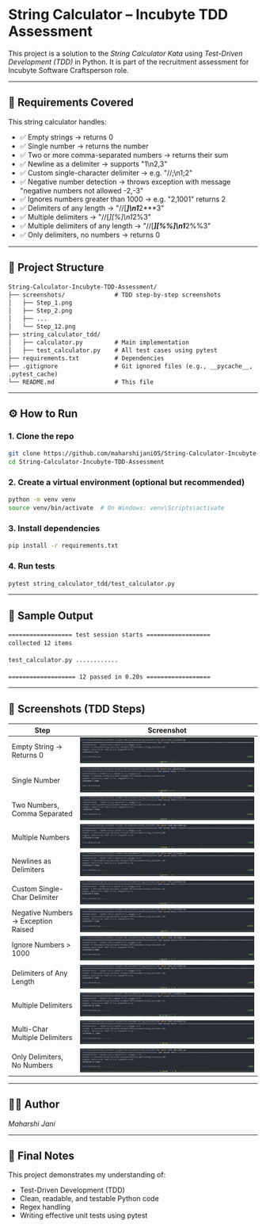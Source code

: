 # String Calculator – Incubyte TDD Assessment

This project is a solution to the *String Calculator Kata* using *Test-Driven Development (TDD)* in Python. It is part of the recruitment assessment for Incubyte Software Craftsperson role.

---

## 🧪 Requirements Covered

This string calculator handles:

* ✅ Empty strings → returns 0
* ✅ Single number → returns the number
* ✅ Two or more comma-separated numbers → returns their sum
* ✅ Newline as a delimiter → supports "1\n2,3"
* ✅ Custom single-character delimiter → e.g. "//;\n1;2"
* ✅ Negative number detection → throws exception with message "negative numbers not allowed -2,-3"
* ✅ Ignores numbers greater than 1000 → e.g. "2,1001" returns 2
* ✅ Delimiters of any length → "//\[***]\n1***2\*\*\*3"
* ✅ Multiple delimiters → "//\[*]\[%]\n1*2%3"
* ✅ Multiple delimiters of any length → "//\[***]\[%%]\n1***2%%3"
* ✅ Only delimiters, no numbers → returns 0

---

## 📁 Project Structure

```
String-Calculator-Incubyte-TDD-Assessment/
├── screenshots/              # TDD step-by-step screenshots
│   ├── Step_1.png
│   ├── Step_2.png
│   ├── ...
│   └── Step_12.png
├── string_calculator_tdd/
│   ├── calculator.py         # Main implementation
│   ├── test_calculator.py    # All test cases using pytest
├── requirements.txt          # Dependencies
├── .gitignore                # Git ignored files (e.g., __pycache__, .pytest_cache)
└── README.md                 # This file
```

---

## ⚙ How to Run

### 1. Clone the repo

```bash
git clone https://github.com/maharshijani05/String-Calculator-Incubyte-TDD-Assessment.git
cd String-Calculator-Incubyte-TDD-Assessment
```

### 2. Create a virtual environment (optional but recommended)

```bash
python -m venv venv
source venv/bin/activate  # On Windows: venv\Scripts\activate
```

### 3. Install dependencies

```bash
pip install -r requirements.txt
```

### 4. Run tests

```bash
pytest string_calculator_tdd/test_calculator.py
```

---

## 🧪 Sample Output

```bash
================== test session starts ==================
collected 12 items

test_calculator.py ............

=================== 12 passed in 0.20s ==================
```

---

## 📸 Screenshots (TDD Steps)

| Step    | Screenshot                   |
| ------- | ---------------------------- |
| Empty String → Returns 0  | ![](screenshots/Step_1.png)  |
| Single Number  | ![](screenshots/Step_2.png)  |
| Two Numbers, Comma Separated  | ![](screenshots/Step_3.png)  |
| Multiple Numbers  | ![](screenshots/Step_4.png)  |
| Newlines as Delimiters  | ![](screenshots/Step_5.png)  |
| Custom Single-Char Delimiter  | ![](screenshots/Step_6.png)  |
| Negative Numbers → Exception Raised  | ![](screenshots/Step_7.png)  |
| Ignore Numbers > 1000  | ![](screenshots/Step_8.png)  |
| Delimiters of Any Length  | ![](screenshots/Step_9.png)  |
| Multiple Delimiters | ![](screenshots/Step_10.png) |
| Multi-Char Multiple Delimiters | ![](screenshots/Step_11.png) |
| Only Delimiters, No Numbers | ![](screenshots/Step_12.png) |

---

## 👨‍💻 Author

*Maharshi Jani*

---

## 🏁 Final Notes

This project demonstrates my understanding of:

* Test-Driven Development (TDD)
* Clean, readable, and testable Python code
* Regex handling
* Writing effective unit tests using pytest
